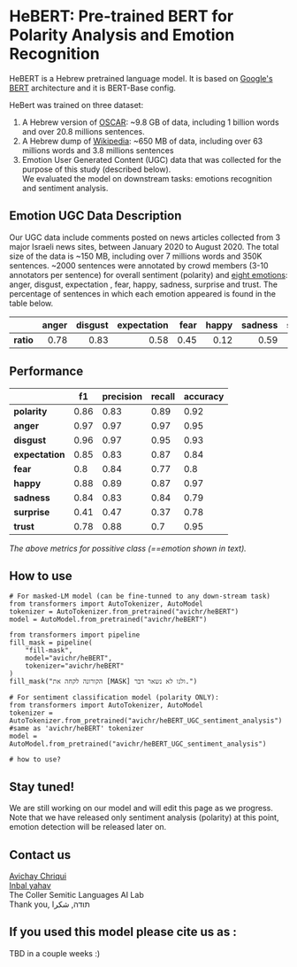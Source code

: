 # HeBERT: Pre-trained BERT for Polarity Analysis and Emotion Recognition
HeBERT is a Hebrew pretrained language model. It is based on [Google's BERT](https://arxiv.org/abs/1810.04805) architecture and it is BERT-Base config. <br>

HeBert was trained on three dataset: 
1. A Hebrew version of [OSCAR](https://oscar-corpus.com/): ~9.8 GB of data, including 1 billion words and over 20.8 millions sentences. 
2. A Hebrew dump of [Wikipedia](https://dumps.wikimedia.org/): ~650 MB of data, including over 63 millions words and 3.8 millions sentences
3. Emotion User Generated Content (UGC) data that was collected for the purpose of this study (described below).<br>
We evaluated the model on downstream tasks: emotions recognition and sentiment analysis. 

## Emotion UGC Data Description
Our UGC data include comments posted on news articles collected from 3 major Israeli news sites, between January 2020 to August 2020. The total size of the data is ~150 MB, including over 7 millions words and 350K sentences.
~2000 sentences were annotated by crowd members (3-10 annotators per sentence) for overall sentiment (polarity) and [eight emotions](https://en.wikipedia.org/wiki/Robert_Plutchik#Plutchik's_wheel_of_emotions): anger, disgust, expectation , fear, happy, sadness, surprise and trust. 
The percentage of sentences in which each emotion appeared is found in the table below.

|       | anger | disgust | expectation | fear | happy | sadness | surprise | trust | sentiment |
|------:|------:|--------:|------------:|-----:|------:|--------:|---------:|------:|-----------|
| **ratio** |  0.78 |    0.83 |        0.58 | 0.45 |  0.12 |    0.59 |     0.17 |  0.11 | 0.25      |

## Performance
|             | f1   | precision | recall | accuracy |
|-------------|------|-----------|--------|----------|
| **polarity**   | 0.86 | 0.83      | 0.89   | 0.92     |
| **anger**       | 0.97 | 0.97      | 0.97   | 0.95     |
| **disgust**     | 0.96 | 0.97      | 0.95   | 0.93     |
| **expectation** | 0.85 | 0.83      | 0.87   | 0.84     |
| **fear**        | 0.8  | 0.84      | 0.77   | 0.8      |
| **happy**       | 0.88 | 0.89      | 0.87   | 0.97     |
| **sadness**     | 0.84 | 0.83      | 0.84   | 0.79     |
| **surprise**    | 0.41 | 0.47      | 0.37   | 0.78     |
| **trust**       | 0.78 | 0.88      | 0.7    | 0.95     |

*The above metrics for possitive class (==emotion shown in text).*

## How to use
	# For masked-LM model (can be fine-tunned to any down-stream task)
	from transformers import AutoTokenizer, AutoModel
	tokenizer = AutoTokenizer.from_pretrained("avichr/heBERT")
	model = AutoModel.from_pretrained("avichr/heBERT")
	
	from transformers import pipeline
	fill_mask = pipeline(
	    "fill-mask",
	    model="avichr/heBERT",
	    tokenizer="avichr/heBERT"
	)
	fill_mask("הקורונה לקחה את [MASK] ולנו לא נשאר דבר.")
	
	# For sentiment classification model (polarity ONLY):
	from transformers import AutoTokenizer, AutoModel
	tokenizer = AutoTokenizer.from_pretrained("avichr/heBERT_UGC_sentiment_analysis") #same as 'avichr/heBERT' tokenizer
	model = AutoModel.from_pretrained("avichr/heBERT_UGC_sentiment_analysis")
	
	# how to use?


## Stay tuned!
We are still working on our model and will edit this page as we progress. <br>
Note that we have released only sentiment analysis (polarity) at this point, emotion detection will be released later on.

## Contact us
[Avichay Chriqui](mailto:avichayc@mail.tau.ac.il) <br>
[Inbal yahav](mailto:inbalyahav@tauex.tau.ac.il) <br>
The Coller Semitic Languages AI Lab <br>
Thank you, תודה, شكرا <br>

## If you used this model please cite us as :
TBD in a couple weeks :)

